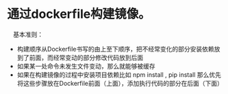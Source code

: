 # 通过dockerfile构建镜像。


　基本准则：
* 构建顺序从Dockerfile书写的由上至下顺序，把不经常变化的部分安装依赖放到了前面，而经常变动的部分修改代码放到后面
* 如果某一处命令未发生文件变动，那么就能够被缓存
* 如果在构建镜像的过程中安装项目依赖比如 npm install , pip install 那么优先将这些步骤放在Dockerfile前面（上面），添加执行代码的部分在后面（下面）
